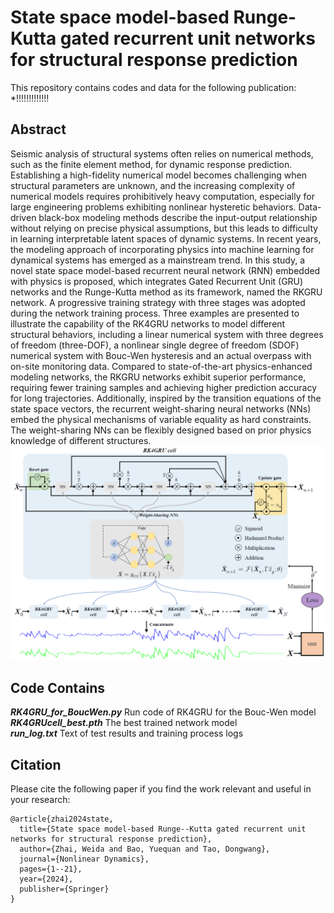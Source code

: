# State space model-based Runge-Kutta gated recurrent unit networks for structural response prediction
This repository contains codes and data for the following publication:
*!!!!!!!!!!!!!
## Abstract
Seismic analysis of structural systems often relies on numerical methods, such as the finite element method, for dynamic response prediction. Establishing a high-fidelity numerical model becomes challenging when structural parameters are unknown, and the increasing complexity of numerical models requires prohibitively heavy computation, especially for large engineering problems exhibiting nonlinear hysteretic behaviors. Data-driven black-box modeling methods describe the input-output relationship without relying on precise physical assumptions, but this leads to difficulty in learning interpretable latent spaces of dynamic systems. In recent years, the modeling approach of incorporating physics into machine learning for dynamical systems has emerged as a mainstream trend. In this study, a novel state space model-based recurrent neural network (RNN) embedded with physics is proposed, which integrates Gated Recurrent Unit (GRU) networks and the Runge-Kutta method as its framework, named the RKGRU network. A progressive training strategy with three stages was adopted during the network training process. Three examples are presented to illustrate the capability of the RK4GRU networks to model different structural behaviors, including a linear numerical system with three degrees of freedom (three-DOF), a nonlinear single degree of freedom (SDOF) numerical system with Bouc-Wen hysteresis and an actual overpass with on-site monitoring data. Compared to state-of-the-art physics-enhanced modeling networks, the RKGRU networks exhibit superior performance, requiring fewer training samples and achieving higher prediction accuracy for long trajectories. Additionally, inspired by the transition equations of the state space vectors, the recurrent weight-sharing neural networks (NNs) embed the physical mechanisms of variable equality as hard constraints. The weight-sharing NNs can be flexibly designed based on prior physics knowledge of different structures.
![Flowchart of RK4-GRU](Figures/figure1.png)



## Code Contains
***RK4GRU_for_BoucWen.py*** Run code of RK4GRU for the Bouc-Wen model <br>
***RK4GRUcell_best.pth*** The best  trained network model <br>
***run_log.txt*** Text of test results and training process logs <br>

## Citation
Please cite the following paper if you find the work relevant and useful in your research:
```
@article{zhai2024state,
  title={State space model-based Runge--Kutta gated recurrent unit networks for structural response prediction},
  author={Zhai, Weida and Bao, Yuequan and Tao, Dongwang},
  journal={Nonlinear Dynamics},
  pages={1--21},
  year={2024},
  publisher={Springer}
}
```
